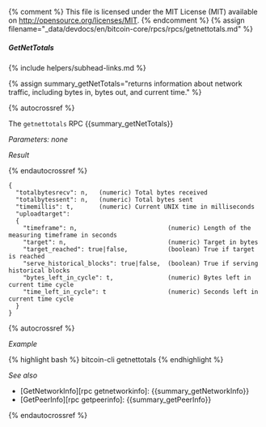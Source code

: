{% comment %}
This file is licensed under the MIT License (MIT) available on
http://opensource.org/licenses/MIT.
{% endcomment %}
{% assign filename="_data/devdocs/en/bitcoin-core/rpcs/rpcs/getnettotals.md" %}

##### GetNetTotals
{% include helpers/subhead-links.md %}

{% assign summary_getNetTotals="returns information about network traffic, including bytes in, bytes out, and current time." %}

{% autocrossref %}

The `getnettotals` RPC {{summary_getNetTotals}}

*Parameters: none*

*Result*

{% endautocrossref %}

    {
      "totalbytesrecv": n,   (numeric) Total bytes received
      "totalbytessent": n,   (numeric) Total bytes sent
      "timemillis": t,       (numeric) Current UNIX time in milliseconds
      "uploadtarget":
      {
        "timeframe": n,                         (numeric) Length of the measuring timeframe in seconds
        "target": n,                            (numeric) Target in bytes
        "target_reached": true|false,           (boolean) True if target is reached
        "serve_historical_blocks": true|false,  (boolean) True if serving historical blocks
        "bytes_left_in_cycle": t,               (numeric) Bytes left in current time cycle
        "time_left_in_cycle": t                 (numeric) Seconds left in current time cycle
      }
    }

{% autocrossref %}

*Example*

{% highlight bash %}
bitcoin-cli getnettotals
{% endhighlight %}

*See also*

* [GetNetworkInfo][rpc getnetworkinfo]: {{summary_getNetworkInfo}}
* [GetPeerInfo][rpc getpeerinfo]: {{summary_getPeerInfo}}

{% endautocrossref %}
